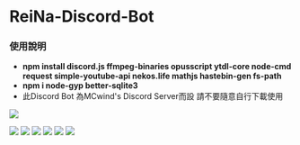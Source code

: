 # ReiNa-Discord-Bot
### 使用說明

- **npm install discord.js ffmpeg-binaries opusscript ytdl-core node-cmd request simple-youtube-api nekos.life mathjs hastebin-gen fs-path**
- **npm i node-gyp better-sqlite3**
- 此Discord Bot 為MCwind's Discord Server而設 請不要隨意自行下載使用


![](https://i.imgur.com/cw6fSer.png)

![](https://img.shields.io/github/stars/MCwindTIM/ReiNa-Discord-Bot) ![](https://img.shields.io/github/forks/MCwindTIM/ReiNa-Discord-Bot) ![](https://img.shields.io/github/tag/MCwindTIM/ReiNa-Discord-Bot) ![](https://img.shields.io/github/release/MCwindTIM/ReiNa-Discord-Bot) ![](https://img.shields.io/github/issues/MCwindTIM/ReiNa-Discord-Bot) ![](https://img.shields.io/github/license/MCwindTIM/ReiNa-Discord-Bot)
